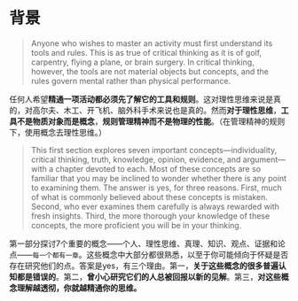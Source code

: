 # 背景

> Anyone who wishes to master an activity must first understand its tools and rules. This is as true of critical thinking as it is of golf, carpentry, flying a plane, or brain surgery. In critical thinking, however, the tools are not material objects but concepts, and the rules govern mental rather than physical performance.

任何人希望**精通一项活动都必须先了解它的工具和规则**。这对理性思维来说是真的，对高尔夫、木工、开飞机、脑外科手术来说也是真的。然而**对于理性思维**，**工具不是物质对象而是概念**，**规则管理精神而不是物理的性能**。（在管理精神的规则下，使用概念去理性思维。）

> This first section explores seven important concepts—individuality, critical thinking, truth, knowledge, opinion, evidence, and argument—with a chapter devoted to each. Most of these concepts are so familiar that you may be inclined to wonder whether there is any point to examining them. The answer is yes, for three reasons. First, much of what is commonly believed about these concepts is mistaken. Second, who ever examines them carefully is always rewarded with fresh insights. Third, the more thorough your knowledge of these concepts, the more proficient you will be in your thinking.

第一部分探讨7个重要的概念——个人、理性思维、真理、知识、观点、证据和论点——`每一个都有一章`。这些概念中大部分都很熟悉，以至于你可能倾向于怀疑是否存在研究他们的点。答案是yes，有三个理由。第一，**关于这些概念的很多普遍认知都是错误的**。第二，**曾小心研究它们的人总被回报以新的见解**。第三，**对这些概念理解越透彻，你就越精通你的思维。**

